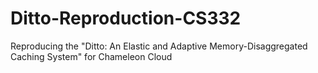 # Ditto-Reproduction-CS332
Reproducing the "Ditto: An Elastic and Adaptive Memory-Disaggregated Caching System" for Chameleon Cloud
